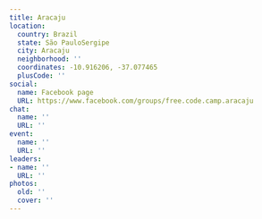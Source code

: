 ```yaml
---
title: Aracaju
location:
  country: Brazil
  state: São PauloSergipe
  city: Aracaju
  neighborhood: ''
  coordinates: -10.916206, -37.077465
  plusCode: ''
social:
  name: Facebook page
  URL: https://www.facebook.com/groups/free.code.camp.aracaju
chat:
  name: ''
  URL: ''
event:
  name: ''
  URL: ''
leaders:
- name: ''
  URL: ''
photos:
  old: ''
  cover: ''
---
```

